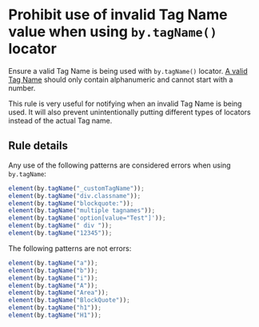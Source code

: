 # Prohibit use of invalid Tag Name value when using `by.tagName()` locator

Ensure a valid Tag Name is being used with `by.tagName()` locator. [A valid Tag Name](https://www.w3.org/TR/html/syntax.html#tag-name) should only
contain alphanumeric and cannot start with a number.

This rule is very useful for notifying when an invalid Tag Name is being used. 
It will also prevent unintentionally putting different types of locators instead of the actual Tag name.

## Rule details

Any use of the following patterns are considered errors when using `by.tagName`:

```js
element(by.tagName("_customTagName"));
element(by.tagName("div.classname"));
element(by.tagName("blockquote:"));
element(by.tagName("multiple tagnames"));
element(by.tagName('option[value="Test"]'));
element(by.tagName(" div "));
element(by.tagName("12345"));
```

The following patterns are not errors:

```js
element(by.tagName("a"));
element(by.tagName("b"));
element(by.tagName("i"));
element(by.tagName("A"));
element(by.tagName("Area"));
element(by.tagName("BlockQuote"));
element(by.tagName("h1"));
element(by.tagName("H1"));
```

